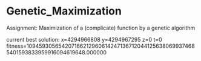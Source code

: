 # Genetic_Maximization
Assignment: Maximization of a (complicate) function by a genetic algorithm

current best solution:
x=4294966808
y=4294967295
z=0
t=0
fitness=1094593056542071662129606142471367120441256380699374685401593833959916094619648.000000